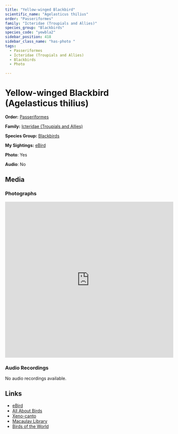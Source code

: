 ```yaml
---
title: "Yellow-winged Blackbird"
scientific_name: "Agelasticus thilius"
order: "Passeriformes"
family: "Icteridae (Troupials and Allies)"
species_group: "Blackbirds"
species_code: "yewbla2"
sidebar_position: 418
sidebar_class_name: "has-photo "
tags: 
  - Passeriformes
  - Icteridae (Troupials and Allies)
  - Blackbirds
  - Photo
  
---
```


# Yellow-winged Blackbird (Agelasticus thilius)

**Order:** [Passeriformes](/tags/passeriformes)

**Family:** [Icteridae (Troupials and Allies)](/tags/icteridae-troupials-and-allies)

**Species Group:** [Blackbirds](/tags/blackbirds)

**My Sightings:** [eBird](https://ebird.org/lifelist?r=world&time=life&spp=yewbla2)

**Photo**: Yes 

**Audio**: No

## Media
### Photographs
<iframe src="https://macaulaylibrary.org/asset/625246625/embed" width="550" height="510" frameborder="0" allowfullscreen></iframe>

### Audio Recordings
No audio recordings available.

## Links
* [eBird](https://ebird.org/species/yewbla2) 
* [All About Birds](https://www.allaboutbirds.org/guide/yewbla2) 
* [Xeno-canto](https://www.xeno-canto.org/species/agelasticus-thilius) 
* [Macaulay Library](https://search.macaulaylibrary.org/catalog?taxonCode=yewbla2&sort=rating_rank_desc)
* [Birds of the World](https://birdsoftheworld.org/bow/species/yewbla2)

